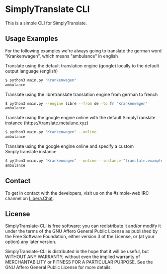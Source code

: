 # SimplyTranslate CLI

This is a simple CLI for SimplyTranslate.

## Usage Examples

For the following examples we're always going to translate the german word "Krankenwagen", which means "ambulance" in english

Translate using the default translation engine (google) locally to the default output language (english)
```bash
$ python3 main.py "Krankenwagen"
ambulance
```

Translate using the libretranslate translation engine from german to french
```bash
$ python3 main.py --engine libre --from de -to fr "Krankenwagen"
ambulance
```

Translate using the google engine online with the default SimplyTranslate instance (https://translate.metalune.xyz)

```bash
$ python3 main.py "Krankenwagen" --online
ambulance
```

Translate using the google engine online and specify a custom SimplyTranslate instance
```bash
$ python3 main.py "Krankenwagen" --online --instance "translate.example.com"
ambulance
```




## Contact

To get in contact with the developers, visit us on the #simple-web IRC channel on [Libera.Chat](https://libera.chat).

## License

SimplyTranslate-CLI is free software: you can redistribute it and/or modify
it under the terms of the GNU Affero General Public License as published by
the Free Software Foundation, either version 3 of the License, or
(at your option) any later version.

SimplyTranslate-CLI is distributed in the hope that it will be useful,
but WITHOUT ANY WARRANTY; without even the implied warranty of
MERCHANTABILITY or FITNESS FOR A PARTICULAR PURPOSE.  See the
GNU Affero General Public License for more details.
